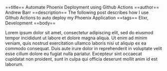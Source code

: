 ==title==
 Automate Phoenix Deployment using Github Actions
==author==
 Andrew Barr
==description==
 The following post describes how I use Github Actions to auto deploy my Phoenix Application
==tags==
 Elixr, Development
==body==

 Lorem ipsum dolor sit amet, consectetur adipiscing elit, sed do eiusmod tempor incididunt ut labore et dolore magna aliqua. Ut enim ad minim veniam, quis nostrud exercitation ullamco laboris nisi ut aliquip ex ea commodo consequat. Duis aute irure dolor in reprehenderit in voluptate velit esse cillum dolore eu fugiat nulla pariatur. Excepteur sint occaecat cupidatat non proident, sunt in culpa qui officia deserunt mollit anim id est laborum.





